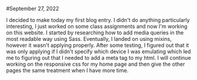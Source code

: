 #September 27, 2022

I decided to make today my first blog entry. I didn't do anything particularly interesting, I just worked on some class assignments
and now I'm working on this website. I started by researching how to add media queries in the most readable way using Sass. Eventually,
I landed on using mixins, however it wasn't applying properly. After some testing, I figured out that it was only applying if I didn't
specify which device I was emulating which led me to figuring out that I needed to add a meta tag to my html. I will continue working
on the responsive css for my home page and then give the other pages the same treatment when I have more time.